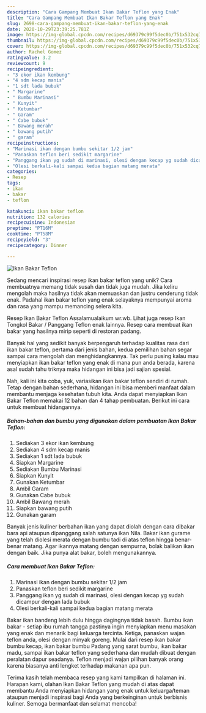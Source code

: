 ```yaml
---
description: "Cara Gampang Membuat Ikan Bakar Teflon yang Enak"
title: "Cara Gampang Membuat Ikan Bakar Teflon yang Enak"
slug: 2698-cara-gampang-membuat-ikan-bakar-teflon-yang-enak
date: 2020-10-29T23:39:25.781Z
image: https://img-global.cpcdn.com/recipes/d69379c99f5dec0b/751x532cq70/ikan-bakar-teflon-foto-resep-utama.jpg
thumbnail: https://img-global.cpcdn.com/recipes/d69379c99f5dec0b/751x532cq70/ikan-bakar-teflon-foto-resep-utama.jpg
cover: https://img-global.cpcdn.com/recipes/d69379c99f5dec0b/751x532cq70/ikan-bakar-teflon-foto-resep-utama.jpg
author: Rachel Gomez
ratingvalue: 3.2
reviewcount: 9
recipeingredient:
- "3 ekor ikan kembung"
- "4 sdm kecap manis"
- "1 sdt lada bubuk"
- " Margarine"
- " Bumbu Marinasi"
- " Kunyit"
- " Ketumbar"
- " Garam"
- " Cabe bubuk"
- " Bawang merah"
- " bawang putih"
- " garam"
recipeinstructions:
- "Marinasi ikan dengan bumbu sekitar 1/2 jam"
- "Panaskan teflon beri sedikit margarine"
- "Panggang ikan yg sudah di marinasi, olesi dengan kecap yg sudah dicampur dengan lada bubuk"
- "Olesi berkali-kali sampai kedua bagian matang merata"
categories:
- Resep
tags:
- ikan
- bakar
- teflon

katakunci: ikan bakar teflon 
nutrition: 132 calories
recipecuisine: Indonesian
preptime: "PT16M"
cooktime: "PT58M"
recipeyield: "3"
recipecategory: Dinner

---
```



![Ikan Bakar Teflon](https://img-global.cpcdn.com/recipes/d69379c99f5dec0b/751x532cq70/ikan-bakar-teflon-foto-resep-utama.jpg)

Sedang mencari inspirasi resep ikan bakar teflon yang unik? Cara membuatnya memang tidak susah dan tidak juga mudah. Jika keliru mengolah maka hasilnya tidak akan memuaskan dan justru cenderung tidak enak. Padahal ikan bakar teflon yang enak selayaknya mempunyai aroma dan rasa yang mampu memancing selera kita.

Resep Ikan Bakar Teflon Assalamualaikum wr.wb. Lihat juga resep Ikan Tongkol Bakar / Panggang Teflon enak lainnya. Resep cara membuat ikan bakar yang hasilnya mirip seperti di restoran padang.

Banyak hal yang sedikit banyak berpengaruh terhadap kualitas rasa dari ikan bakar teflon, pertama dari jenis bahan, kedua pemilihan bahan segar sampai cara mengolah dan menghidangkannya. Tak perlu pusing kalau mau menyiapkan ikan bakar teflon yang enak di mana pun anda berada, karena asal sudah tahu triknya maka hidangan ini bisa jadi sajian spesial.


Nah, kali ini kita coba, yuk, variasikan ikan bakar teflon sendiri di rumah. Tetap dengan bahan sederhana, hidangan ini bisa memberi manfaat dalam membantu menjaga kesehatan tubuh kita. Anda dapat menyiapkan Ikan Bakar Teflon memakai 12 bahan dan 4 tahap pembuatan. Berikut ini cara untuk membuat hidangannya.

<!--inarticleads1-->

##### Bahan-bahan dan bumbu yang digunakan dalam pembuatan Ikan Bakar Teflon:

1. Sediakan 3 ekor ikan kembung
1. Sediakan 4 sdm kecap manis
1. Sediakan 1 sdt lada bubuk
1. Siapkan  Margarine
1. Sediakan  Bumbu Marinasi
1. Siapkan  Kunyit
1. Gunakan  Ketumbar
1. Ambil  Garam
1. Gunakan  Cabe bubuk
1. Ambil  Bawang merah
1. Siapkan  bawang putih
1. Gunakan  garam


Banyak jenis kuliner berbahan ikan yang dapat diolah dengan cara dibakar bara api ataupun dipanggang salah satunya ikan Nila. Bakar ikan gurame yang telah diolesi merata dengan bumbu tadi di atas teflon hingga benar-benar matang. Agar ikannya matang dengan sempurna, bolak balikan ikan dengan baik. Jika punya alat bakar, boleh mengunakannya. 

<!--inarticleads2-->

##### Cara membuat Ikan Bakar Teflon:

1. Marinasi ikan dengan bumbu sekitar 1/2 jam
1. Panaskan teflon beri sedikit margarine
1. Panggang ikan yg sudah di marinasi, olesi dengan kecap yg sudah dicampur dengan lada bubuk
1. Olesi berkali-kali sampai kedua bagian matang merata


Bakar ikan bandeng lebih dulu hingga dagingnya tidak basah. Bumbu ikan bakar - setiap ibu rumah tangga pastinya ingin menyiapkan menu masakan yang enak dan menarik bagi keluarga tercinta. Ketiga, panaskan wajan teflon anda, olesi dengan minyak goreng. Mulai dari resep ikan bakar bumbu kecap, ikan bakar bumbu Padang yang sarat bumbu, ikan bakar madu, sampai ikan bakar teflon yang sederhana dan mudah dibuat dengan peralatan dapur seadanya. Teflon menjadi wajan pilihan banyak orang karena biasanya anti lengket terhadap makanan apa pun. 

Terima kasih telah membaca resep yang kami tampilkan di halaman ini. Harapan kami, olahan Ikan Bakar Teflon yang mudah di atas dapat membantu Anda menyiapkan hidangan yang enak untuk keluarga/teman ataupun menjadi inspirasi bagi Anda yang berkeinginan untuk berbisnis kuliner. Semoga bermanfaat dan selamat mencoba!
